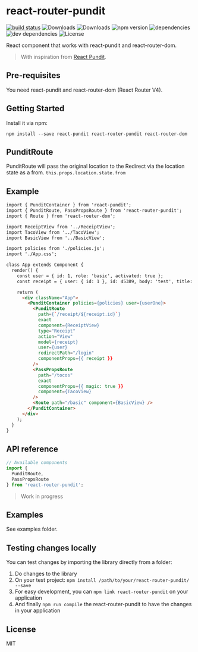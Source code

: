 # react-router-pundit

[![build status](https://img.shields.io/travis/jcgertig/react-router-pundit/master.svg?style=flat-square)](https://travis-ci.org/jcgertig/react-router-pundit)
![Downloads](https://img.shields.io/npm/dm/react-router-pundit.svg)
![Downloads](https://img.shields.io/npm/dt/react-router-pundit.svg)
![npm version](https://img.shields.io/npm/v/react-router-pundit.svg)
![dependencies](https://img.shields.io/david/jcgertig/react-router-pundit.svg)
![dev dependencies](https://img.shields.io/david/dev/jcgertig/react-router-pundit.svg)
![License](https://img.shields.io/npm/l/react-router-pundit.svg)

React component that works with react-pundit and react-router-dom.

> With inspiration from
[React Pundit](https://github.com/jcgertig/react-pundit).

## Pre-requisites

You need react-pundit and react-router-dom (React Router V4).

## Getting Started

Install it via npm:

```shell
npm install --save react-pundit react-router-pundit react-router-dom
```

## PunditRoute

PunditRoute will pass the original location to the Redirect via the location
state as a from. `this.props.location.state.from`

## Example

```html
import { PunditContainer } from 'react-pundit';
import { PunditRoute, PassPropsRoute } from 'react-router-pundit';
import { Route } from 'react-router-dom';

import ReceiptView from '../ReceiptView';
import TacoView from '../TacoView';
import BasicView from '../BasicView';

import policies from './policies.js';
import './App.css';

class App extends Component {
  render() {
    const user = { id: 1, role: 'basic', activated: true };
    const receipt = { user: { id: 1 }, id: 45389, body: 'test', title: 'Receipt for 1/1/2017.' };

    return (
      <div className="App">
        <PunditContainer policies={policies} user={userOne}>
          <PunditRoute
            path={`/receipt/${receipt.id}`}
            exact
            component={ReceiptView}
            type="Receipt"
            action="View"
            model={receipt}
            user={user}
            redirectPath="/login"
            componentProps={{ receipt }}
          />
          <PassPropsRoute
            path="/tocos"
            exact
            componentProps={{ magic: true }}
            component={TacoView}
          />
          <Route path="/basic" component={BasicView} />
        </PunditContainer>
      </div>
    );
  }
}
```

## API reference
```javascript
// Available components
import {
  PunditRoute,
  PassPropsRoute
} from 'react-router-pundit';
```

> Work in progress

## Examples

See examples folder.

## Testing changes locally
You can test changes by importing the library directly from a folder:

1. Do changes to the library
2. On your test project: `npm install /path/to/your/react-router-pundit/ --save`
3. For easy development, you can `npm link react-router-pundit` on your application
4. And finally `npm run compile` the react-router-pundit to have the changes in your application

## License

MIT
